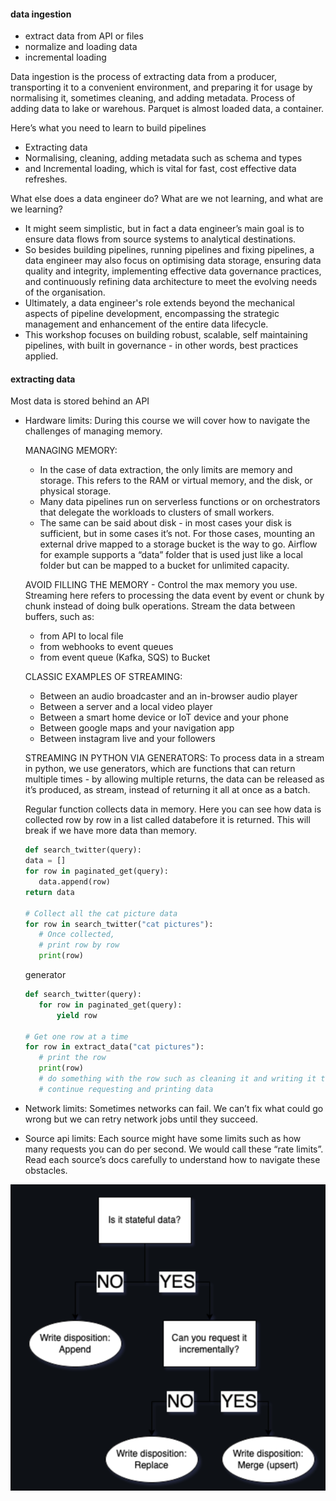 #### data ingestion
- extract data from API or files
- normalize and loading data
- incremental loading

Data ingestion is the process of extracting data from a producer, transporting it to a convenient environment, and preparing it for usage by normalising it, sometimes cleaning, and adding metadata. Process of adding data to lake or warehous. Parquet is almost loaded data, a container.

Here’s what you need to learn to build pipelines

- Extracting data
- Normalising, cleaning, adding metadata such as schema and types
- and Incremental loading, which is vital for fast, cost effective data refreshes.

What else does a data engineer do? What are we not learning, and what are we learning?

- It might seem simplistic, but in fact a data engineer’s main goal is to ensure data flows from source systems to analytical destinations.
- So besides building pipelines, running pipelines and fixing pipelines, a data engineer may also focus on optimising data storage, ensuring data quality and integrity, implementing effective data governance practices, and continuously refining data architecture to meet the evolving needs of the organisation.
- Ultimately, a data engineer's role extends beyond the mechanical aspects of pipeline development, encompassing the strategic management and enhancement of the entire data lifecycle.
- This workshop focuses on building robust, scalable, self maintaining pipelines, with built in governance - in other words, best practices applied.

#### extracting data
Most data is stored behind an API

- Hardware limits: During this course we will cover how to navigate the challenges of managing memory.

    MANAGING MEMORY:
     - In the case of data extraction, the only limits are memory and storage. This refers to the RAM or virtual memory, and the disk, or physical storage.
     - Many data pipelines run on serverless functions or on orchestrators that delegate the workloads to clusters of small workers.
     - The same can be said about disk - in most cases your disk is sufficient, but in some cases it’s not. For those cases, mounting an external drive mapped to a storage bucket is the way to go. Airflow for example supports a “data” folder that is used just like a local folder but can be mapped to a bucket for unlimited capacity.

    AVOID FILLING THE MEMORY - Control the max memory you use. Streaming here refers to processing the data event by event or chunk by chunk instead of doing bulk operations. Stream the data between buffers, such as:
     - from API to local file
     - from webhooks to event queues
     - from event queue (Kafka, SQS) to Bucket

     CLASSIC EXAMPLES OF STREAMING:
     - Between an audio broadcaster and an in-browser audio player
     - Between a server and a local video player
     - Between a smart home device or IoT device and your phone
     - Between google maps and your navigation app
     - Between instagram live and your followers

     STREAMING IN PYTHON VIA GENERATORS:
     To process data in a stream in python, we use generators, which are functions that can return multiple times - by allowing multiple returns, the data can be released as it’s produced, as stream, instead of returning it all at once as a batch.

     Regular function collects data in memory. Here you can see how data is collected row by row in a list called databefore it is returned. This will break if we have more data than memory.
     ```python
     def search_twitter(query):
	data = []
	for row in paginated_get(query):
		data.append(row)
	return data

    # Collect all the cat picture data
    for row in search_twitter("cat pictures"):
        # Once collected, 
        # print row by row
	    print(row)
     ```
     generator
     ```python
     def search_twitter(query):
	    for row in paginated_get(query):
		    yield row

    # Get one row at a time
    for row in extract_data("cat pictures"):
	    # print the row
	    print(row)
        # do something with the row such as cleaning it and writing it to a buffer
	    # continue requesting and printing data
    ```
- Network limits: Sometimes networks can fail. We can’t fix what could go wrong but we can retry network jobs until they succeed.
- Source api limits: Each source might have some limits such as how many requests you can do per second. We would call these “rate limits”. Read each source’s docs carefully to understand how to navigate these obstacles.

![alt text](image.png)